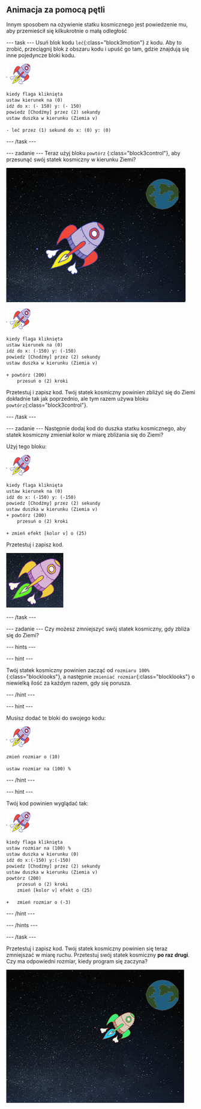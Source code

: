 ## Animacja za pomocą pętli

Innym sposobem na ożywienie statku kosmicznego jest powiedzenie mu, aby przemieścił się kilkukrotnie o małą odległość

\--- task \--- Usuń blok kodu `leć`{:class="block3motion"} z kodu. Aby to zrobić, przeciągnij blok z obszaru kodu i upuść go tam, gdzie znajdują się inne pojedyncze bloki kodu.

![Duszek Statku kosmicznego](images/sprite-spaceship.png)

```blocks3
kiedy flaga kliknięta
ustaw kierunek na (0)
idź do x: (- 150) y: (- 150)
powiedz [Chodźmy] przez (2) sekundy
ustaw duszka w kierunku (Ziemia v)

- leć przez (1) sekund do x: (0) y: (0)
```

\--- /task \---

\--- zadanie \--- Teraz użyj bloku `powtórz` {:class="block3control"}, aby przesunąć swój statek kosmiczny w kierunku Ziemi?

![Testowanie animacji statku kosmicznego](images/space-animate-stage.png)

![Duszek Statku kosmicznego](images/sprite-spaceship.png)

```blocks3
kiedy flaga kliknięta
ustaw kierunek na (0)
idź do x: (-150) y: (-150)
powiedz [Chodźmy] przez (2) sekundy
ustaw duszka w kierunku (Ziemia v)

+ powtórz (200)
    przesuń o (2) kroki
```

Przetestuj i zapisz kod. Twój statek kosmiczny powinien zbliżyć się do Ziemi dokładnie tak jak poprzednio, ale tym razem używa bloku `powtórz`{:class="block3control"}.

\--- /task \---

\--- zadanie \--- Następnie dodaj kod do duszka statku kosmicznego, aby statek kosmiczny zmieniał kolor w miarę zbliżania się do Ziemi?

Użyj tego bloku:

![Duszek Statku kosmicznego](images/sprite-spaceship.png)

```blocks3
kiedy flaga kliknięta
ustaw kierunek na (0)
idź do x: (-150) y: (-150)
powiedz [Chodźmy] przez (2) sekundy
ustaw duszka w kierunku (Ziemia v)
+ powtórz (200)
    przesuń o (2) kroki

+ zmień efekt [kolor v] o (25)
```

Przetestuj i zapisz kod.

![Testowanie statku kosmicznego zmieniającego kolor](images/space-colour-test.png)

\--- /task \---

\--- zadanie \--- Czy możesz zmniejszyć swój statek kosmiczny, gdy zbliża się do Ziemi?

\--- hints \---

\--- hint \---

Twój statek kosmiczny powinien zacząć od `rozmiaru 100%` {:class="blocklooks"}, a następnie `zmieniać rozmiar`{:class="blocklooks"} o niewielką ilość za każdym razem, gdy się porusza.

\--- /hint \---

\--- hint \---

Musisz dodać te bloki do swojego kodu:

![Duszek Statku kosmicznego](images/sprite-spaceship.png)

```blocks3
zmień rozmiar o (10)

ustaw rozmiar na (100) %
```

\--- /hint \---

\--- hint \---

Twój kod powinien wyglądać tak:

![Duszek Statku kosmicznego](images/sprite-spaceship.png)

```blocks3
kiedy flaga kliknięta
ustaw rozmiar na (100) %
ustaw duszka w kierunku (0)
idź do x:(-150) y:(-150)
powiedz [Chodźmy] przez (2) sekundy
ustaw duszka w kierunku (Ziemia v)
powtórz (200)
    przesuń o (2) kroki
    zmień [kolor v] efekt o (25)

+   zmień rozmiar o (-3)
```

\--- /hint \---

\--- /hints \---

\--- /task \---

Przetestuj i zapisz kod. Twój statek kosmiczny powinien się teraz zmniejszać w miarę ruchu. Przetestuj swój statek kosmiczny **po raz drugi**. Czy ma odpowiedni rozmiar, kiedy program się zaczyna?

![Testowanie zmniejszającego się statku kosmicznego](images/space-size-test.png)